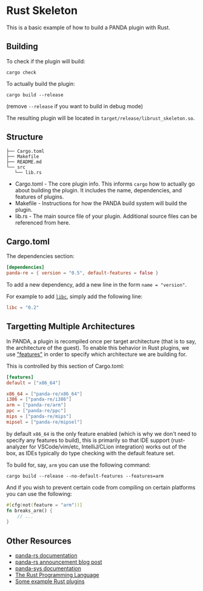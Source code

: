 # Rust Skeleton

This is a basic example of how to build a PANDA plugin with Rust.

## Building

To check if the plugin will build:

```
cargo check
```

To actually build the plugin:

```
cargo build --release
```

(remove `--release` if you want to build in debug mode)

The resulting plugin will be located in `target/release/librust_skeleton.so`.

## Structure

```
├── Cargo.toml
├── Makefile
├── README.md
└── src
   └── lib.rs
```

* Cargo.toml - The core plugin info. This informs `cargo` how to actually go about building the plugin. It includes the name, dependencies, and features of plugins.
* Makefile - Instructions for how the PANDA build system will build the plugin.
* lib.rs - The main source file of your plugin. Additional source files can be referenced from here.

## Cargo.toml

The dependencies section:

```toml
[dependencies]
panda-re = { version = "0.5", default-features = false }
```

To add a new dependency, add a new line in the form `name = "version"`.

For example to add [`libc`](https://docs.rs/libc), simply add the following line:

```toml
libc = "0.2"
```

## Targetting Multiple Architectures

In PANDA, a plugin is recompiled once per target architecture (that is to say, the architecture of the guest). To enable this behavior in Rust plugins, we use ["features"](https://doc.rust-lang.org/cargo/reference/features.html) in order to specify which architecture we are building for.

This is controlled by this section of Cargo.toml:

```toml
[features]
default = ["x86_64"]

x86_64 = ["panda-re/x86_64"]
i386 = ["panda-re/i386"]
arm = ["panda-re/arm"]
ppc = ["panda-re/ppc"]
mips = ["panda-re/mips"]
mipsel = ["panda-re/mipsel"]
```

by default `x86_64` is the only feature enabled (which is why we don't need to specify any features to build), this is primarily so that IDE support (rust-analyzer for VSCode/vim/etc, IntelliJ/CLion integration) works out of the box, as IDEs typically do type checking with the default feature set.

To build for, say, `arm` you can use the following command:

```
cargo build --release --no-default-features --features=arm
```

And if you wish to prevent certain code from compiling on certain platforms you can use the following:

```rust
#[cfg(not(feature = "arm"))]
fn breaks_arm() {
    // ...
}
```

## Other Resources

* [panda-rs documentation](https://docs.rs/panda-re) 
* [panda-rs announcement blog post](https://panda.re/blog/panda-rs)
* [panda-sys documentation](https://docs.rs/panda-re-sys)
* [The Rust Programming Language](https://doc.rust-lang.org/book/)
* [Some example Rust plugins](https://github.com/panda-re/panda-rs-plugins/)
